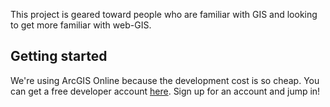 This project is geared toward people who are familiar with GIS and looking to get more familiar with web-GIS.  


## Getting started

We're using ArcGIS Online because the development cost is so cheap.  You can get a free developer account [here](https://developers.arcgis.com).  Sign up for an account and jump in!


